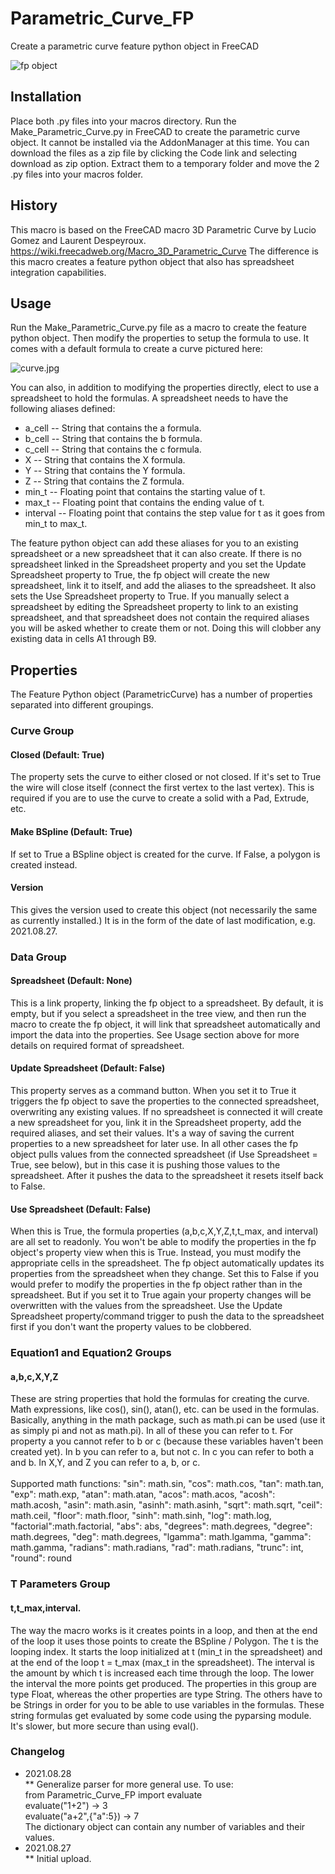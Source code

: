 # Parametric_Curve_FP
Create a parametric curve feature python object in FreeCAD

![fp object](fp.jpg)

## Installation
Place both .py files into your macros directory.  Run the Make_Parametric_Curve.py in FreeCAD to create the parametric curve object.  It cannot be installed via the AddonManager at this time.  You can download the files as a zip file by clicking the Code link and selecting download as zip option.  Extract them to a temporary folder and move the 2 .py files into your macros folder.

## History
This macro is based on the FreeCAD macro 3D Parametric Curve by Lucio Gomez and Laurent Despeyroux.  https://wiki.freecadweb.org/Macro_3D_Parametric_Curve
The difference is this macro creates a feature python object that also has spreadsheet integration capabilities.

## Usage
Run the Make_Parametric_Curve.py file as a macro to create the feature python object.  Then modify the properties to setup the formula to use.  It comes with a default formula to create a curve pictured here:

![curve.jpg](curve.jpg)

You can also, in addition to modifying the properties directly, elect to use a spreadsheet to hold the formulas.  A spreadsheet needs to have the following aliases defined:

* a_cell -- String that contains the a formula.
* b_cell -- String that contains the b formula.
* c_cell -- String that contains the c formula.
* X -- String that contains the X formula.
* Y -- String that contains the Y formula.
* Z -- String that contains the Z formula.
* min_t -- Floating point that contains the starting value of t.
* max_t -- Floating point that contains the ending value of t.
* interval -- Floating point that contains the step value for t as it goes from min_t to max_t.

The feature python object can add these aliases for you to an existing spreadsheet or a new spreadsheet that it can also create.  If there is no spreadsheet linked in the Spreadsheet property and you set the Update Spreadsheet property to True, the fp object will create the new spreadsheet, link it to itself, and add the aliases to the spreadsheet.  It also sets the Use Spreadsheet property to True.  If you manually select a spreadsheet by editing the Spreadsheet property to link to an existing spreadsheet, and that spreadsheet does not contain the required aliases you will be asked whether to create them or not.  Doing this will clobber any existing data in cells A1 through B9.

## Properties

The Feature Python object (ParametricCurve) has a number of properties separated into different groupings.

### Curve Group
#### Closed (Default: True)
The property sets the curve to either closed or not closed.  If it's set to True the wire will close itself (connect the first vertex to the last vertex).  This is required if you are to use the curve to create a solid with a Pad, Extrude, etc.
#### Make BSpline (Default: True)
If set to True a BSpline object is created for the curve.  If False, a polygon is created instead.
#### Version
This gives the version used to create this object (not necessarily the same as currently installed.)  It is in the form of the date of last modification, e.g. 2021.08.27.
### Data Group
#### Spreadsheet (Default: None)
This is a link property, linking the fp object to a spreadsheet.  By default, it is empty, but if you select a spreadsheet in the tree view, and then run the macro to create the fp object, it will link that spreadsheet automatically and import the data into the properties.  See Usage section above for more details on required format of spreadsheet.
#### Update Spreadsheet (Default: False)
This property serves as a command button.  When you set it to True it triggers the fp object to save the properties to the connected spreadsheet, overwriting any existing values.  If no spreadsheet is connected it will create a new spreadsheet for you, link it in the Spreadsheet property, add the required aliases, and set their values.  It's a way of saving the current properties to a new spreadsheet for later use.  In all other cases the fp object pulls values from the connected spreadsheet (if Use Spreadsheet = True, see below), but in this case it is pushing those values to the spreadsheet.  After it pushes the data to the spreadsheet it resets itself back to False.
#### Use Spreadsheet (Default: False)
When this is True, the formula properties (a,b,c,X,Y,Z,t,t_max, and interval) are all set to readonly.  You won't be able to modify the properties in the fp object's property view when this is True.  Instead, you must modify the appropriate cells in the spreadsheet.  The fp object automatically updates its properties from the spreadsheet when they change.  Set this to False if you would prefer to modify the properties in the fp object rather than in the spreadsheet.  But if you set it to True again your property changes will be overwritten with the values from the spreadsheet.  Use the Update Spreadsheet property/command trigger to push the data to the spreadsheet first if you don't want the property values to be clobbered.
### Equation1 and Equation2 Groups
#### a,b,c,X,Y,Z
These are string properties that hold the formulas for creating the curve.  Math expressions, like cos(), sin(), atan(), etc. can be used in the formulas.  Basically, anything in the math package, such as math.pi can be used (use it as simply pi and not as math.pi).  In all of these you can refer to t.  For property a you cannot refer to b or c (because these variables haven't been created yet).  In b you can refer to a, but not c.  In c you can refer to both a and b.  In X,Y, and Z you can refer to a, b, or c.<br/>
<br/>
Supported math functions:
    "sin": math.sin,
    "cos": math.cos,
    "tan": math.tan,
    "exp": math.exp,
    "atan": math.atan,
    "acos": math.acos,
    "acosh": math.acosh,
    "asin": math.asin,
    "asinh": math.asinh,
    "sqrt": math.sqrt,
    "ceil": math.ceil,
    "floor": math.floor,
    "sinh": math.sinh,
    "log": math.log,
    "factorial":math.factorial,
    "abs": abs,
    "degrees": math.degrees,
    "degree": math.degrees,
    "deg": math.degrees,
    "lgamma": math.lgamma,
    "gamma": math.gamma,
    "radians": math.radians,
    "rad": math.radians,
    "trunc": int,
    "round": round

### T Parameters Group
#### t,t_max,interval.
The way the macro works is it creates points in a loop, and then at the end of the loop it uses those points to create the BSpline / Polygon.  The t is the looping index.  It starts the loop initialized at t (min_t in the spreadsheet) and at the end of the loop t = t_max (max_t in the spreadsheet).  The interval is the amount by which t is increased each time through the loop.  The lower the interval the more points get produced.  The properties in this group are type Float, whereas the other properties are type String.  The others have to be Strings in order for you to be able to use variables in the formulas.  These string formulas get evaluated by some code using the pyparsing module.  It's slower, but more secure than using eval().
### Changelog
* 2021.08.28<br/>
** Generalize parser for more general use.  To use:<br/>
from Parametric_Curve_FP import evaluate<br/>
evaluate("1+2") -> 3<br/>
evaluate("a+2",{"a":5}) -> 7<br/>
The dictionary object can contain any number of variables and their values.
* 2021.08.27<br/>
** Initial upload.
